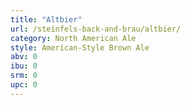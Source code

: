 ```yaml
---
title: "Altbier"
url: /steinfels-back-and-brau/altbier/
category: North American Ale
style: American-Style Brown Ale
abv: 0
ibu: 0
srm: 0
upc: 0
---
```


